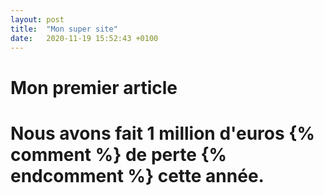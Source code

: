 ```yaml
---
layout: post
title:  "Mon super site"
date:   2020-11-19 15:52:43 +0100
---
```

<h1> Mon premier article<h1>

Nous avons fait 1 million d'euros {% comment %} de perte {% endcomment %} cette année.